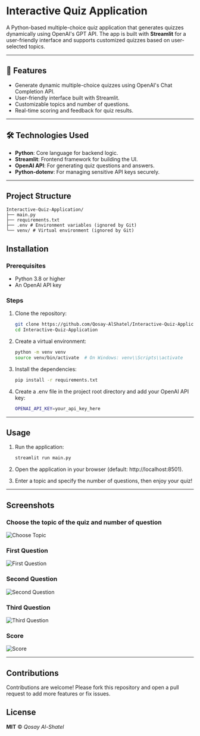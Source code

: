 # **Interactive Quiz Application**

A Python-based multiple-choice quiz application that generates quizzes dynamically using OpenAI's GPT API. The app is built with **Streamlit** for a user-friendly interface and supports customized quizzes based on user-selected topics.

---

## 🌟 **Features**
- Generate dynamic multiple-choice quizzes using OpenAI's Chat Completion API.
- User-friendly interface built with Streamlit.
- Customizable topics and number of questions.
- Real-time scoring and feedback for quiz results.

---

## 🛠️ **Technologies Used**
- **Python**: Core language for backend logic.
- **Streamlit**: Frontend framework for building the UI.
- **OpenAI API**: For generating quiz questions and answers.
- **Python-dotenv**: For managing sensitive API keys securely.

---

## **Project Structure**
```
Interactive-Quiz-Application/ 
├── main.py 
├── requirements.txt 
├── .env # Environment variables (ignored by Git) 
└── venv/ # Virtual environment (ignored by Git)
```

## **Installation**
### Prerequisites
- Python 3.8 or higher
- An OpenAI API key

### Steps
1. Clone the repository:
   ```bash
   git clone https://github.com/Qosay-AlShatel/Interactive-Quiz-Application.git
   cd Interactive-Quiz-Application

2. Create a virtual environment:
   ```bash
   python -m venv venv
   source venv/bin/activate  # On Windows: venv\\Scripts\\activate

3. Install the dependencies:
   ```bash
   pip install -r requirements.txt

4. Create a .env file in the project root directory and add your OpenAI API key:
   ```bash
   OPENAI_API_KEY=your_api_key_here

---

## **Usage**
1. Run the application:
   ```bash
   streamlit run main.py
2. Open the application in your browser (default: http://localhost:8501).

3. Enter a topic and specify the number of questions, then enjoy your quiz!

---

##  Screenshots
### Choose the topic of the quiz and number of question
![Choose Topic](./screenshots/ChooseTopicpng)
### First Question
![First Question](./screenshots/first.png)
### Second Question
![Second Question](./screenshots/second.png)
### Third Question
![Third Question](./screenshots/third.png)
### Score
![Score](./screenshots/Scpre.png)

---

## Contributions  
Contributions are welcome! Please fork this repository and open a pull request to add more features or fix issues.  

## License
__MIT__ © _Qosay Al-Shatel_

